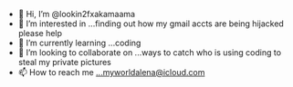 - 👋 Hi, I’m @lookin2fxakamaama
- 👀 I’m interested in ...finding out how my gmail accts are being hijacked please help
- 🌱 I’m currently learning ...coding 
- 💞️ I’m looking to collaborate on ...ways to catch who is using coding to steal my private pictures
- 📫 How to reach me ...myworldalena@icloud.com

<!---
lookin2fx/lookin2fx is a ✨ special ✨ repository because its `README.md` (this file) appears on your GitHub profile.
You can click the Preview link to take a look at your changes.
--->
